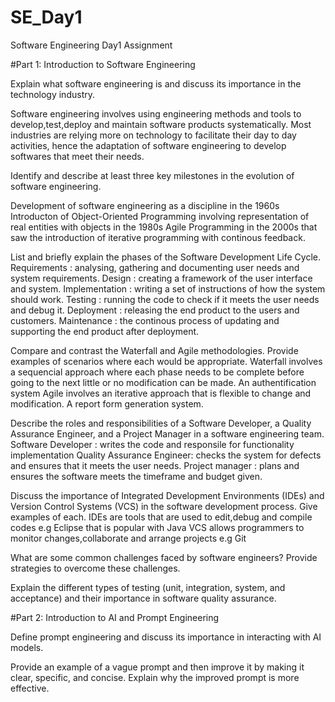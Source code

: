 # SE_Day1
Software Engineering Day1 Assignment

#Part 1: Introduction to Software Engineering

Explain what software engineering is and discuss its importance in the technology industry.

  Software engineering involves using engineering methods and  tools to develop,test,deploy and maintain software products systematically.
  Most industries are relying more on technology to facilitate their day to day activities, hence the adaptation of software engineering to develop softwares that meet their needs.


Identify and describe at least three key milestones in the evolution of software engineering.

  Development of software engineering as a discipline  in the 1960s
  Introducton of Object-Oriented Programming involving representation of real entities with objects in the 1980s
  Agile Programming in the 2000s that saw the introduction of iterative programming with continous feedback.


List and briefly explain the phases of the Software Development Life Cycle.
 Requirements   : analysing, gathering and documenting user needs and system requirements.
 Design         : creating a framework of the user interface and  system.
 Implementation : writing a set of instructions of how the system should work.
 Testing        : running the code to check if it meets the user needs and debug it.
 Deployment     : releasing the end product to the users and customers.
 Maintenance    : the continous process of updating and supporting the end product after deployment.


Compare and contrast the Waterfall and Agile methodologies. Provide examples of scenarios where each would be appropriate.
  Waterfall involves a sequencial approach where each phase needs to be complete before going to the next little or no modification can be made. An authentification system 
  Agile involves an iterative approach that is flexible to change and modification. A report form  generation system.


Describe the roles and responsibilities of a Software Developer, a Quality Assurance Engineer, and a Project Manager in a software engineering team.
 Software Developer        : writes the code and responsile for functionality implementation
 Quality Assurance Engineer: checks the system for defects and ensures that it meets the user needs.
 Project manager           : plans and ensures the software meets the timeframe and budget given.

Discuss the importance of Integrated Development Environments (IDEs) and Version Control Systems (VCS) in the software development process. Give examples of each.
 IDEs are tools that are used to edit,debug and compile codes e.g Eclipse that is popular with Java
 VCS allows programmers to monitor changes,collaborate and arrange projects e.g Git 

What are some common challenges faced by software engineers? Provide strategies to overcome these challenges.


Explain the different types of testing (unit, integration, system, and acceptance) and their importance in software quality assurance.


#Part 2: Introduction to AI and Prompt Engineering


Define prompt engineering and discuss its importance in interacting with AI models.


Provide an example of a vague prompt and then improve it by making it clear, specific, and concise. Explain why the improved prompt is more effective.
